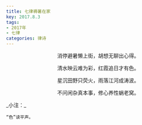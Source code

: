 ```yaml
---
title: 七律褥暑在家
key: 2017.8.3
tags: 
- 2017年 
- 七律
categories: 律诗
---
```


<p align="center">消停避暑懒上街，胡想无聊出心得。
</p>
<p align="center">清水映云难为彩，红霞追日才有色。
</p>
<p align="center">星沉田野只荧火，雨落江河成涛波。
</p>
<p align="center">不问闲杂真本事，修心养性蜗老窝。
</p>
_小注：_

```
“色”读平声。
```